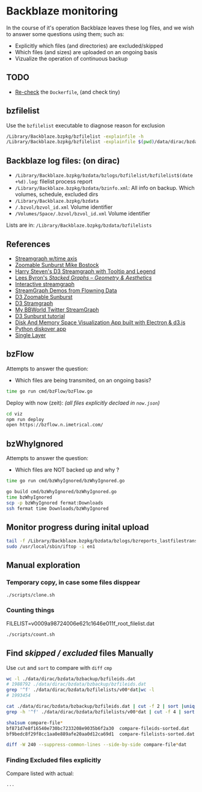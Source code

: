 # Backblaze monitoring

In the course of it's operation Backblaze leaves these log files, and we wish to answer some questions using them; such as:

- Explicitly which files (and directories) are excluded/skipped
- Which files (and sizes) are uploaded on an ongoing basis
- Vizualize the operation of continuous backup

## TODO

- [Re-check](https://weberc2.bitbucket.io/posts/golang-docker-scratch-app.html) the `Dockerfile`, (and check tiny)

## bzfilelist

Use the `bzfilelist` executable to diagnose reason for exclusion

```bash
/Library/Backblaze.bzpkg/bzfilelist -explainfile -h
/Library/Backblaze.bzpkg/bzfilelist -explainfile $(pwd)/data/dirac/bzdata/bzlogs/bzreports_eventlog/10.log coco.txt
```

## Backblaze log files: (on dirac)

- `/Library/Backblaze.bzpkg/bzdata/bzlogs/bzfilelist/bzfilelist$(date +%d).log`: filelist process report
- `/Library/Backblaze.bzpkg/bzdata/bzinfo.xml`: All info on backup. Which volumes, schedule, excluded dirs
- `/Library/Backblaze.bzpkg/bzdata`
- `/.bzvol/bzvol_id.xml` Volume identifier
- `/Volumes/Space/.bzvol/bzvol_id.xml` Volume identifier

Lists are in: `/Library/Backblaze.bzpkg/bzdata/bzfilelists`

## References

- [Streamgraph w/time axis](https://beta.observablehq.com/@mbostock/d3-streamgraph)
- [Zoomable Sunburst Mike Bostock](https://beta.observablehq.com/@mbostock/d3-zoomable-sunburst)
- [Harry Steven's D3 Streamgraph with Tooltip and Legend](https://bl.ocks.org/HarryStevens/c893c7b441298b36f4568bc09df71a1e)
- [Lees Byron's _Stacked Graphs – Geometry & Aesthetics_](https://leebyron.com/streamgraph/)
- [Interactive streamgraph](http://bl.ocks.org/WillTurman/4631136)
- [StreamGraph Demos from Flowning Data](https://flowingdata.com/tag/streamgraph/)
- [D3 Zoomable Sunburst](https://bl.ocks.org/mbostock/4348373)
- [D3 Stramgraph](https://beta.observablehq.com/@mbostock/streamgraph-transitions)
- [My BBWorld Twitter StreamGraph](https://github.com/daneroo/socialbuzz)
- [D3 Sunburst tutorial](https://bl.ocks.org/denjn5/e1cdbbe586ac31747b4a304f8f86efa5)
- [Disk And Memory Space Visualization App built with Electron & d3.js](https://github.com/zz85/space-radar)
- [Python diskover app](https://github.com/shirosaidev/diskover)
- [Single Layer](https://github.com/kratsg/uct3_diskspace)

## bzFlow

Attempts to answer the question:

- Which files are being transmited, on an ongoing basis?

```bash
time go run cmd/bzFlow/bzFlow.go
```

Deploy with now (zeit):
_(all files explicitly declaed in `now.json`)_

```bash
cd viz
npm run deploy
open https://bzflow.n.imetrical.com/
```

## bzWhyIgnored

Attempts to answer the question:

- Which files are NOT backed up and why ?

```bash
time go run cmd/bzWhyIgnored/bzWhyIgnored.go

go build cmd/bzWhyIgnored/bzWhyIgnored.go
time bzWhyIgnored
scp -p bzWhyIgnored fermat:Downloads
ssh fermat time Downloads/bzWhyIgnored
```

## Monitor progress during inital upload

```bash
tail -f /Library/Backblaze.bzpkg/bzdata/bzlogs/bzreports_lastfilestransmitted/$(date +%d).log
sudo /usr/local/sbin/iftop -i en1
```

## Manual exploration

### Temporary copy, in case some files disppear

```bash
./scripts/clone.sh
```

### Counting things

FILELIST=v0009a98724006e621c1646e011f_root_filelist.dat

```bash
./scripts/count.sh
```

## Find _skipped / excluded_ files Manually

Use `cut` and `sort` to compare with `diff` `cmp`

```bash
wc -l ./data/dirac/bzdata/bzbackup/bzfileids.dat
# 1988792 ./data/dirac/bzdata/bzbackup/bzfileids.dat
grep '^f' ./data/dirac/bzdata/bzfilelists/v00*dat|wc -l
# 1993454

cat ./data/dirac/bzdata/bzbackup/bzfileids.dat | cut -f 2 | sort |uniq > compare-fileids-sorted.dat
grep -h '^f' ./data/dirac/bzdata/bzfilelists/v00*dat | cut -f 4 | sort > compare-filelists-sorted.dat

sha1sum compare-file*
bf871d7e8f16540e730bc7233208e9035b6f2a30  compare-fileids-sorted.dat
bf9bedc8f29f8cc1aa0e889afe20aa0d12ca69d1  compare-filelists-sorted.dat

diff -W 240 --suppress-common-lines --side-by-side compare-file*dat
```

### Finding Excluded files explicitly

Compare listed with actual:

```bash
...
```
